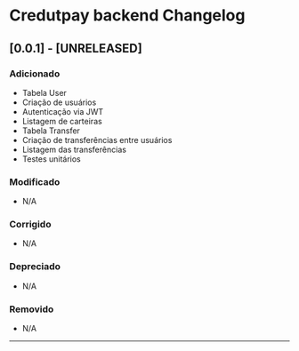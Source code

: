 # Credutpay backend Changelog

## [0.0.1] - [UNRELEASED]

### Adicionado

- Tabela User
- Criação de usuários
- Autenticação via JWT
- Listagem de carteiras
- Tabela Transfer
- Criação de transferências entre usuários
- Listagem das transferências
- Testes unitários

### Modificado

- N/A

### Corrigido

- N/A

### Depreciado

- N/A

### Removido

- N/A

---
